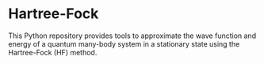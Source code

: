 # Hartree-Fock
This Python repository provides tools to approximate the wave function and energy of a quantum many-body system in a stationary state using the Hartree-Fock (HF) method.
